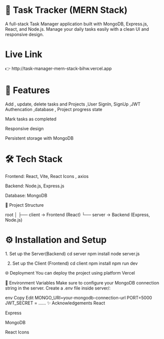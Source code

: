 <h1>📝 Task Tracker (MERN Stack)</h1>
A full-stack Task Manager application built with MongoDB, Express.js, React, and Node.js.
Manage your daily tasks easily with a clean UI and responsive design.
<h1>Live Link </h1>
👉 http://task-manager-mern-stack-bihw.vercel.app

<h1>🚀 Features </h1>
Add , update, delete tasks and Projects ,User SignIn, SignUp ,JWT Authencation ,database , Project progress state

Mark tasks as completed

Responsive design

Persistent storage with MongoDB

<h1>🛠️ Tech Stack</h1>
Frontend: React, Vite, React Icons , axios

Backend: Node.js, Express.js

Database: MongoDB

📂 Project Structure

root
│
├── client   → Frontend (React)
└── server   → Backend (Express, Node.js)
<h1>⚙️ Installation and Setup</h1>
1. Set up the Server(Backend) 
cd server
npm install
node server.js



2. Set up the Client (Frontend)
cd client
npm install
npm run dev



🌐 Deployment
You can deploy the project using platform Vercel

📄 Environment Variables
Make sure to configure your MongoDB connection string in the server. Create a .env file inside server/:

env
Copy
Edit
MONGO_URI=your-mongodb-connection-url
PORT=5000
JWT_SECRET = ......
✨ Acknowledgements
React

Express

MongoDB

React Icons
